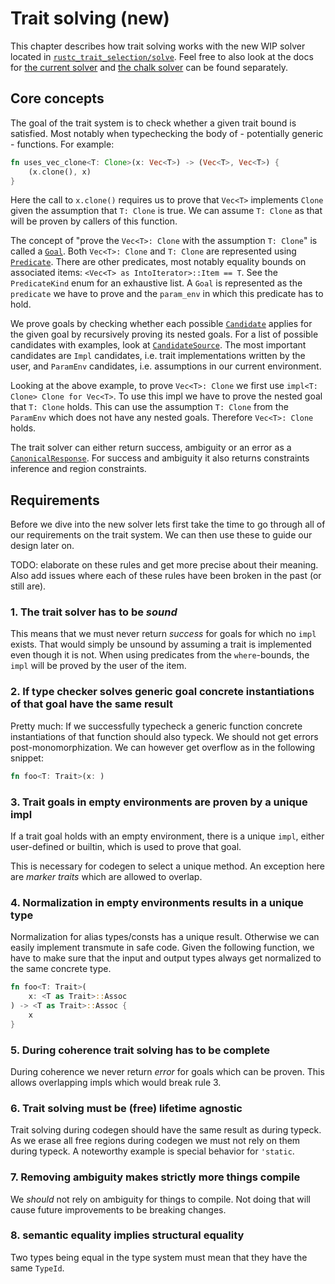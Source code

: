 # Trait solving (new)

This chapter describes how trait solving works with the new WIP solver located in
[`rustc_trait_selection/solve`][solve]. Feel free to also look at the docs for
[the current solver](../traits/resolution.hmtl) and [the chalk solver](./chalk.html)
can be found separately.

## Core concepts

The goal of the trait system is to check whether a given trait bound is satisfied.
Most notably when typechecking the body of - potentially generic - functions.
For example:

```rust
fn uses_vec_clone<T: Clone>(x: Vec<T>) -> (Vec<T>, Vec<T>) {
    (x.clone(), x)
}
```
Here the call to `x.clone()` requires us to prove that `Vec<T>` implements `Clone` given
the assumption that `T: Clone` is true. We can assume `T: Clone` as that will be proven by
callers of this function.

The concept of "prove the `Vec<T>: Clone` with the assumption `T: Clone`" is called a [`Goal`].
Both `Vec<T>: Clone` and `T: Clone` are represented using [`Predicate`]. There are other
predicates, most notably equality bounds on associated items: `<Vec<T> as IntoIterator>::Item == T`.
See the `PredicateKind` enum for an exhaustive list. A `Goal` is represented as the `predicate` we
have to prove and the `param_env` in which this predicate has to hold.

We prove goals by checking whether each possible [`Candidate`] applies for the given goal by
recursively proving its nested goals. For a list of possible candidates with examples, look at
[`CandidateSource`]. The most important candidates are `Impl` candidates, i.e. trait implementations
written by the user, and `ParamEnv` candidates, i.e. assumptions in our current environment.

Looking at the above example, to prove `Vec<T>: Clone` we first use
`impl<T: Clone> Clone for Vec<T>`. To use this impl we have to prove the nested
goal that `T: Clone` holds. This can use the assumption `T: Clone` from the `ParamEnv`
which does not have any nested goals. Therefore `Vec<T>: Clone` holds.

The trait solver can either return success, ambiguity or an error as a [`CanonicalResponse`].
For success and ambiguity it also returns constraints inference and region constraints.

## Requirements

Before we dive into the new solver lets first take the time to go through all of our requirements
on the trait system. We can then use these to guide our design later on.

TODO: elaborate on these rules and get more precise about their meaning.
Also add issues where each of these rules have been broken in the past
(or still are).

### 1. The trait solver has to be *sound*

This means that we must never return *success* for goals for which no `impl` exists. That would
simply be unsound by assuming a trait is implemented even though it is not. When using predicates
from the `where`-bounds, the `impl` will be proved by the user of the item.

### 2. If type checker solves generic goal concrete instantiations of that goal have the same result

Pretty much: If we successfully typecheck a generic function concrete instantiations
of that function should also typeck. We should not get errors post-monomorphization.
We can however get overflow as in the following snippet:

```rust
fn foo<T: Trait>(x: )
```

### 3. Trait goals in empty environments are proven by a unique impl

If a trait goal holds with an empty environment, there is a unique `impl`,
either user-defined or builtin, which is used to prove that goal.

This is necessary for codegen to select a unique method.
An exception here are *marker traits* which are allowed to overlap.

### 4. Normalization in empty environments results in a unique type

Normalization for alias types/consts has a unique result. Otherwise we can easily implement
transmute in safe code. Given the following function, we have to make sure that the input and
output types always get normalized to the same concrete type.
```rust
fn foo<T: Trait>(
    x: <T as Trait>::Assoc
) -> <T as Trait>::Assoc {
    x
}
```

### 5. During coherence trait solving has to be complete

During coherence we never return *error* for goals which can be proven. This allows overlapping
impls which would break rule 3.

### 6. Trait solving must be (free) lifetime agnostic

Trait solving during codegen should have the same result as during typeck. As we erase
all free regions during codegen we must not rely on them during typeck. A noteworthy example
is special behavior for `'static`.

### 7. Removing ambiguity makes strictly more things compile

We *should* not rely on ambiguity for things to compile.
Not doing that will cause future improvements to be breaking changes.

### 8. semantic equality implies structural equality

Two types being equal in the type system must mean that they have the same `TypeId`.


[solve]: https://doc.rust-lang.org/nightly/nightly-rustc/rustc_trait_selection/solve/index.html
[`Goal`]: https://doc.rust-lang.org/nightly/nightly-rustc/rustc_trait_selection/solve/struct.Goal.html
[`Predicate`]: https://doc.rust-lang.org/nightly/nightly-rustc/rustc_middle/ty/struct.Predicate.html
[`Candidate`]: https://doc.rust-lang.org/nightly/nightly-rustc/rustc_trait_selection/solve/assembly/struct.Candidate.html
[`CandidateSource`]: https://doc.rust-lang.org/nightly/nightly-rustc/rustc_trait_selection/solve/assembly/enum.CandidateSource.html
[`CanonicalResponse`]: https://doc.rust-lang.org/nightly/nightly-rustc/rustc_trait_selection/solve/type.CanonicalResponse.html
